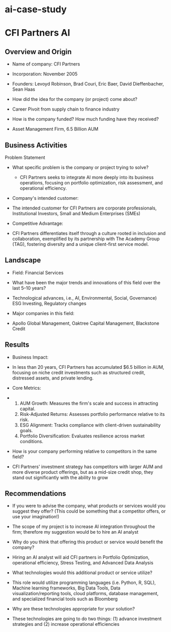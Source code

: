 # ai-case-study
# CFI Partners AI

## Overview and Origin

* Name of company: CFI Partners

* Incorporation: November 2005

* Founders: Levoyd Robinson, Brad Couri, Eric Baer, David Dieffenbacher, Sean Haas

* How did the idea for the company (or project) come about?
* Career Pivoit from supply chain to finance industry 

* How is the company funded? How much funding have they received?
* Asset Management Firm, 6.5 Billion AUM

## Business Activities

Problem Statement 
* What specific problem is the company or project trying to solve?
  *   CFI Partners seeks to integrate AI more deeply into its business operations, focusing on portfolio optimization, risk assessment, and operational efficiency.

* Company's intended customer: 
* The intended customer for CFI Partners are corporate professionals, Institutional Investors, Small and Medium Enterprises (SMEs)

* Competitive Advantage: 
* CFI Partners differentiates itself through a culture rooted in inclusion and collaboration, exemplified by its partnership with The Academy Group (TAG), fostering diversity and a unique client-first service model.


## Landscape

* Field: Financial Services

* What have been the major trends and innovations of this field over the last 5&ndash;10 years?
* Technological advances, i.e., AI, Environmental, Social, Governance) ESG Investing, Regulatory changes  

* Major companies in this field:
* Apollo Global Management, Oaktree Capital Management, Blackstone Credit 

## Results

* Business Impact: 
* In less than 20 years, CFI Partners has accumulated $6.5 billion in AUM, focusing on niche credit investments such as structured credit, distressed assets, and private lending.

* Core Metrics:
* 1. AUM Growth: Measures the firm's scale and success in attracting capital.
  2. Risk-Adjusted Returns: Assesses portfolio performance relative to its risk.
  3. ESG Alignment: Tracks compliance with client-driven sustainability goals.
  4. Portfolio Diversification: Evaluates resilience across market conditions.  

* How is your company performing relative to competitors in the same field?
* CFI Partners' investment strategy has competitors with larger AUM and more diverse product offerings, but as a mid-size credit shop, they stand out significantly with the ability to grow 

## Recommendations

* If you were to advise the company, what products or services would you suggest they offer? (This could be something that a competitor offers, or use your imagination!)
* The scope of my project is to increase AI integration throughout the firm; therefore my suggestion would be to hire an AI analyst                                        

* Why do you think that offering this product or service would benefit the company?
* Hiring an AI analyst will aid CFI partners in Portfolio Optimization, operational efficiency, Stress Testing, and Advanced Data Analysis 

* What technologies would this additional product or service utilize?
* This role would utilize programming languages (i.e. Python, R, SQL), Machine learning frameworks, Big Data Tools, Data visualization/reporting tools, cloud platforms, database management, and specialized financial tools such as Bloomberg 

* Why are these technologies appropriate for your solution?
* These technologies are going to do two things: (1) advance investment strategies and (2) increase operational efficiencies 
